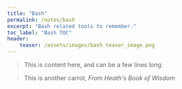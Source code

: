 ```yaml
---
title: "Bash"
permalink: /notes/bash
excerpt: "Bash related tools to remember."
toc_label: "Bash TOC"
header:
    teaser: /assets/images/bash_teaser_image.png
---
```



> This is content here, and can be a few lines long.

> This is another carrot, <cite>From Heath's Book of Wisdom</cite>
